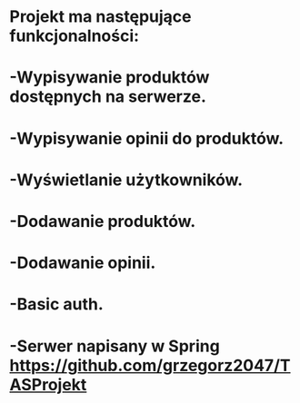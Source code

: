 # Projekt ma następujące funkcjonalności:
# -Wypisywanie produktów dostępnych na serwerze.
# -Wypisywanie opinii do produktów.
# -Wyświetlanie użytkowników.
# -Dodawanie produktów.
# -Dodawanie opinii.
# -Basic auth.
# -Serwer napisany w Spring https://github.com/grzegorz2047/TASProjekt
